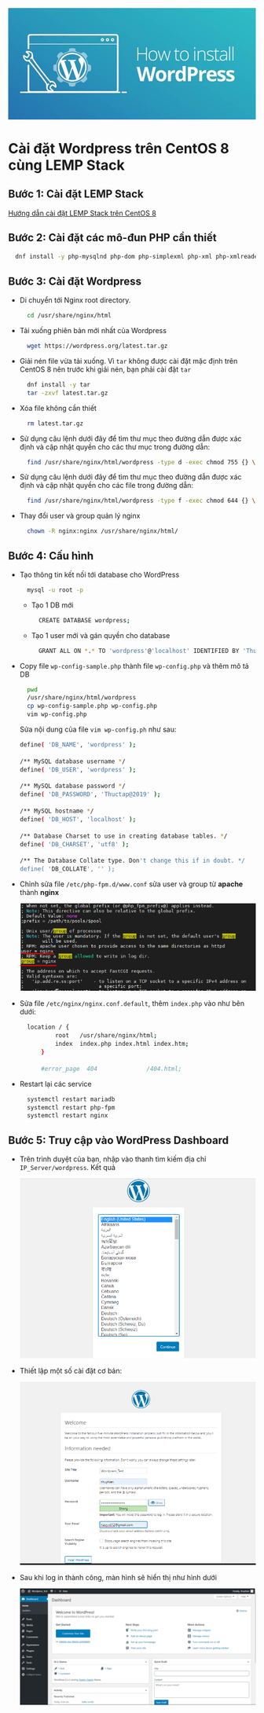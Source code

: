 <img src="images/wordpress.jpg">  

# Cài đặt Wordpress trên CentOS 8 cùng LEMP Stack  

## Bước 1: Cài đặt LEMP Stack  

[Hướng dẫn cài đặt LEMP Stack trên CentOS 8](lemp.md)

## Bước 2: Cài đặt các mô-đun PHP cần thiết
  
  ```sh
    dnf install -y php-mysqlnd php-dom php-simplexml php-xml php-xmlreader php-curl php-exif php-ftp php-gd php-iconv  php-json php-mbstring php-posix php-sockets php-tokenizer
  ```

## Bước 3: Cài đặt Wordpress
- Di chuyển tới Nginx root directory.

  ```sh
    cd /usr/share/nginx/html
  ```

- Tải xuống phiên bản mới nhất của Wordpress

  ```sh
    wget https://wordpress.org/latest.tar.gz
  ```

- Giải nén file vừa tải xuống. Vì `tar` không được cài đặt mặc định trên CentOS 8 nên trước khi giải nén, bạn phải cài đặt `tar`  

  ```sh
    dnf install -y tar
    tar -zxvf latest.tar.gz
  ```  

- Xóa file không cần thiết

  ```sh
    rm latest.tar.gz
  ```

- Sử dụng câu lệnh dưới đây để tìm thư mục theo đường dẫn được xác định và cập nhật quyền cho các thư mục trong đường dẫn:

  ```sh
    find /usr/share/nginx/html/wordpress -type d -exec chmod 755 {} \;
  ```

- Sử dụng câu lệnh dưới đây để tìm thư mục theo đường dẫn được xác định và cập nhật quyền cho các file trong đường dẫn:

  ```sh
    find /usr/share/nginx/html/wordpress -type f -exec chmod 644 {} \;
  ```

- Thay đổi user và group quản lý nginx

  ```sh
    chown -R nginx:nginx /usr/share/nginx/html/
  ```

## Bước 4: Cấu hình 

- Tạo thông tin kết nối tới database cho WordPress

  ```sh
    mysql -u root -p
  ```  

  - Tạo 1 DB mới

    ```sh
      CREATE DATABASE wordpress;
    ```

  - Tạo 1 user mới và gán quyền cho database

    ```sh
      GRANT ALL ON *.* TO 'wordpress'@'localhost' IDENTIFIED BY 'Thuctap@2019';
    ```

- Copy file `wp-config-sample.php` thành file `wp-config.php` và thêm mô tả DB  

  ```sh
    pwd
    /usr/share/nginx/html/wordpress
    cp wp-config-sample.php wp-config.php
    vim wp-config.php
  ```  

  Sửa nội dung của file `vim wp-config.ph` như sau:

    ```sh
    define( 'DB_NAME', 'wordpress' );

    /** MySQL database username */
    define( 'DB_USER', 'wordpress' );

    /** MySQL database password */
    define( 'DB_PASSWORD', 'Thuctap@2019' );

    /** MySQL hostname */
    define( 'DB_HOST', 'localhost' );

    /** Database Charset to use in creating database tables. */
    define( 'DB_CHARSET', 'utf8' );

    /** The Database Collate type. Don't change this if in doubt. */
    define( 'DB_COLLATE', '' );
    ```  

- Chỉnh sửa file `/etc/php-fpm.d/www.conf` sửa user và group từ **apache** thành **nginx**  

  <img src="images/php_config.png">  

- Sửa file `/etc/nginx/nginx.conf.default`, thêm `index.php` vào như bên dưới:

  ```sh
    location / {
            root   /usr/share/nginx/html;
            index  index.php index.html index.htm;
        }

        #error_page  404              /404.html;
  ```  

- Restart lại các service

  ```sh
    systemctl restart mariadb
    systemctl restart php-fpm
    systemctl restart nginx  
  ```  

## Bước 5: Truy cập vào WordPress Dashboard  

- Trên trình duyệt của bạn, nhập vào thanh tìm kiếm địa chỉ `IP_Server/wordpress`. Kết quả

  <img src="images/wordpress_test.png">  

- Thiết lập một số cài đặt cơ bản:

  <img src="images/setup.png">  

- Sau khi log in thành công, màn hình sẽ hiển thị như hình dưới  

  <img src="images/login.png">  
  